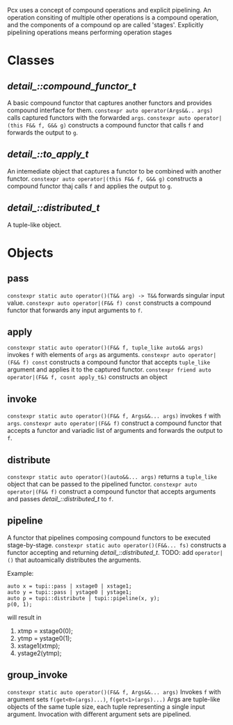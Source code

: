  
Pcx uses a concept of compound operations and explicit pipelining.
An operation consiting of multiple other operations is a compound operation, and the components of a compound op are called 'stages'.
Explicitly pipelining operations means performing operation stages 

# Classes
## *detail_::compound_functor_t*
A basic compound functor that captures another functors and provides compound interface for them.
`constexpr auto operator(Args&&.. args)` calls captured functors with the forwarded `args`.
`constexpr auto operator|(this F&& f, G&& g)` constructs a compound functor that calls `f` and forwards the output to `g`.

## *detail_::to_apply_t*
An intemediate object that captures a functor to be combined with another functor.
`constexpr auto operator|(this F&& f, G&& g)` constructs a compound functor thaj calls `f` and applies the output to `g`.

## *detail_::distributed_t*
A tuple-like object.

# Objects
## pass
`constexpr static auto operator()(T&& arg) -> T&&` forwards singular input value.
`constexpr auto operator|(F&& f) const` constructs a compound functor that forwards any input arguments to `f`.

## apply
`constexpr static auto operator()(F&& f, tuple_like auto&& args)` invokes `f` with elements of `args` as arguments.
`constexpr auto operator|(F&& f) const` constructs a compound functor that accepts `tuple_like` argument and applies it to the captured functor.
`constexpr friend auto operator|(F&& f, cosnt apply_t&)` constructs an object

## invoke
`constexpr static auto operator()(F&& f, Args&&... args)` invokes `f` with `args`.
`constexpr auto operator|(F&& f)` construct a compound functor that accepts a functor and variadic list of arguments and forwards the output to `f`.

## distribute
`constexpr static auto operator()(auto&&... args)` returns a `tuple_like` object that can be passed to the pipelined functor.
`constexpr auto operator|(F&& f)` construct a compound functor that accepts arguments and passes *detail_::distributed_t* to `f`.

## pipeline
A functor that pipelines composing compound functors to be executed stage-by-stage. 
`constexpr static auto operator()(F&&... fs)` constructs a functor accepting and returning *detail_::distributed_t*.
TODO: add `operator|()` that autoamically distributes the arguments.

Example:
```
auto x = tupi::pass | xstage0 | xstage1;
auto y = tupi::pass | ystage0 | ystage1;
auto p = tupi::distribute | tupi::pipeline(x, y);
p(0, 1);
```
will result in 
1. xtmp = xstage0(0);
2. ytmp = ystage0(1);
3. xstage1(xtmp);
4. ystage2(ytmp);

## group_invoke
`constexpr static auto operator()(F&& f, Args&&... args)`  Invokes `f` with argument sets `f(get<0>(args)...)`, `f(get<1>(args)...)`
    Args are tuple-like objects of the same tuple size, each tuple representing a single input argument. 
    Invocation with different argument sets are pipelined.
